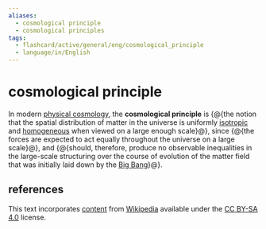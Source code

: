 ```yaml
---
aliases:
  - cosmological principle
  - cosmological principles
tags:
  - flashcard/active/general/eng/cosmological_principle
  - language/in/English
---
```


# cosmological principle

In modern [physical cosmology](physical%20cosmology.md), the __cosmological principle__ is {@{the notion that the spatial distribution of matter in the universe is uniformly [isotropic](isotropy.md) and [homogeneous](homogeneity%20(physics).md) when viewed on a large enough scale}@}, since {@{the forces are expected to act equally throughout the universe on a large scale}@}, and {@{should, therefore, produce no observable inequalities in the large-scale structuring over the course of evolution of the matter field that was initially laid down by the [Big Bang](Big%20Bang.md)}@}. <!--SR:!2025-09-15,302,330!2028-09-17,1160,350!2027-08-07,777,330-->

## references

This text incorporates [content](https://en.wikipedia.org/wiki/cosmological_principle) from [Wikipedia](Wikipedia.md) available under the [CC BY-SA 4.0](https://creativecommons.org/licenses/by-sa/4.0/) license.

